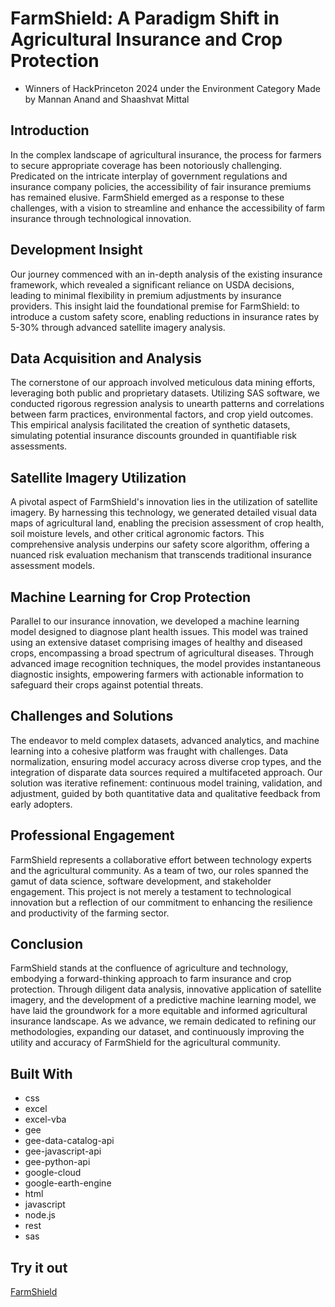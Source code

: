 # FarmShield: A Paradigm Shift in Agricultural Insurance and Crop Protection
- Winners of HackPrinceton 2024 under the Environment Category
  Made by Mannan Anand and Shaashvat Mittal

## Introduction

In the complex landscape of agricultural insurance, the process for farmers to secure appropriate coverage has been notoriously challenging. Predicated on the intricate interplay of government regulations and insurance company policies, the accessibility of fair insurance premiums has remained elusive. FarmShield emerged as a response to these challenges, with a vision to streamline and enhance the accessibility of farm insurance through technological innovation.

## Development Insight

Our journey commenced with an in-depth analysis of the existing insurance framework, which revealed a significant reliance on USDA decisions, leading to minimal flexibility in premium adjustments by insurance providers. This insight laid the foundational premise for FarmShield: to introduce a custom safety score, enabling reductions in insurance rates by 5-30% through advanced satellite imagery analysis.

## Data Acquisition and Analysis

The cornerstone of our approach involved meticulous data mining efforts, leveraging both public and proprietary datasets. Utilizing SAS software, we conducted rigorous regression analysis to unearth patterns and correlations between farm practices, environmental factors, and crop yield outcomes. This empirical analysis facilitated the creation of synthetic datasets, simulating potential insurance discounts grounded in quantifiable risk assessments.

## Satellite Imagery Utilization

A pivotal aspect of FarmShield's innovation lies in the utilization of satellite imagery. By harnessing this technology, we generated detailed visual data maps of agricultural land, enabling the precision assessment of crop health, soil moisture levels, and other critical agronomic factors. This comprehensive analysis underpins our safety score algorithm, offering a nuanced risk evaluation mechanism that transcends traditional insurance assessment models.

## Machine Learning for Crop Protection

Parallel to our insurance innovation, we developed a machine learning model designed to diagnose plant health issues. This model was trained using an extensive dataset comprising images of healthy and diseased crops, encompassing a broad spectrum of agricultural diseases. Through advanced image recognition techniques, the model provides instantaneous diagnostic insights, empowering farmers with actionable information to safeguard their crops against potential threats.

## Challenges and Solutions

The endeavor to meld complex datasets, advanced analytics, and machine learning into a cohesive platform was fraught with challenges. Data normalization, ensuring model accuracy across diverse crop types, and the integration of disparate data sources required a multifaceted approach. Our solution was iterative refinement: continuous model training, validation, and adjustment, guided by both quantitative data and qualitative feedback from early adopters.

## Professional Engagement

FarmShield represents a collaborative effort between technology experts and the agricultural community. As a team of two, our roles spanned the gamut of data science, software development, and stakeholder engagement. This project is not merely a testament to technological innovation but a reflection of our commitment to enhancing the resilience and productivity of the farming sector.

## Conclusion

FarmShield stands at the confluence of agriculture and technology, embodying a forward-thinking approach to farm insurance and crop protection. Through diligent data analysis, innovative application of satellite imagery, and the development of a predictive machine learning model, we have laid the groundwork for a more equitable and informed agricultural insurance landscape. As we advance, we remain dedicated to refining our methodologies, expanding our dataset, and continuously improving the utility and accuracy of FarmShield for the agricultural community.

## Built With

- css
- excel
- excel-vba
- gee
- gee-data-catalog-api
- gee-javascript-api
- gee-python-api
- google-cloud
- google-earth-engine
- html
- javascript
- node.js
- rest
- sas

## Try it out

[FarmShield](https://sites.google.com)

